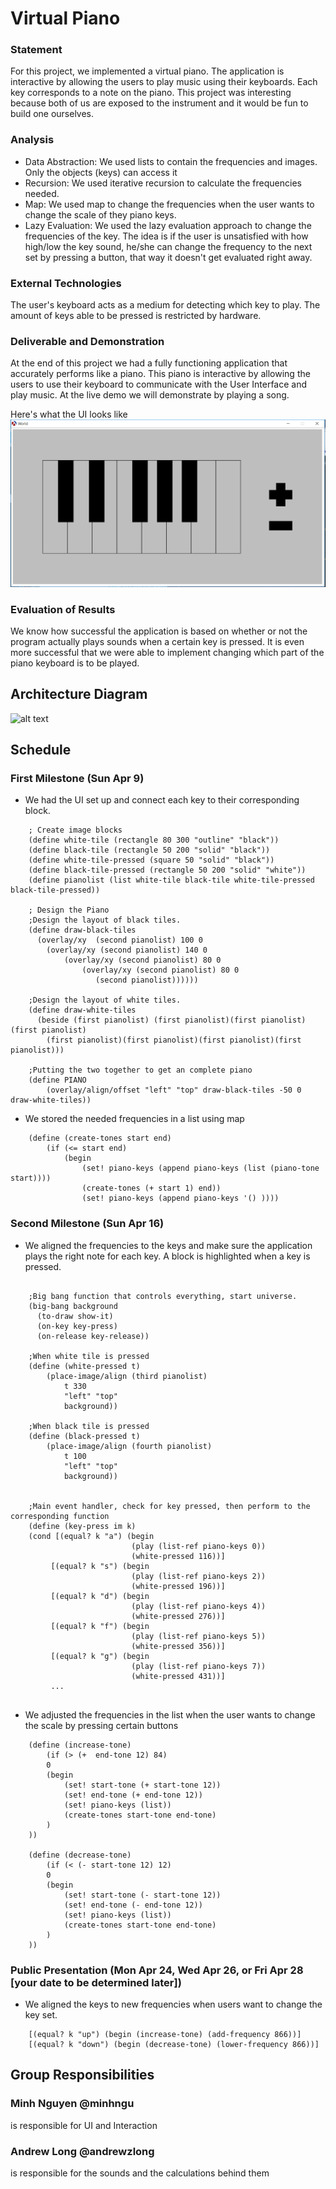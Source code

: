 # Virtual Piano

### Statement
For this project, we implemented a virtual piano. The application is interactive by allowing the users to play music using their keyboards. Each key corresponds to a note on the piano. This project was interesting because both of us are exposed to the instrument and it would be fun to build one ourselves.

### Analysis
- Data Abstraction: We used lists to contain the frequencies and images. Only the objects (keys) can access it
- Recursion: We used iterative recursion to calculate the frequencies needed.
- Map: We used map to change the frequencies when the user wants to change the scale of they piano keys.
- Lazy Evaluation: We used the lazy evaluation approach to change the frequencies of the key. The idea is if the user is unsatisfied with how high/low the key sound, he/she can change the frequency to the next set by pressing a button, that way it doesn't get evaluated right away.


### External Technologies
The user's keyboard acts as a medium for detecting which key to play. The amount of keys able to be pressed is restricted by hardware.

### Deliverable and Demonstration
At the end of this project we had a fully functioning application that accurately performs like a piano. This piano is interactive by allowing the users to use their keyboard to communicate with the User Interface and play music. At the live demo we will demonstrate by playing a song.

Here's what the UI looks like
![keyboard](piano.PNG)

### Evaluation of Results
We know how successful the application is based on whether or not the program actually plays sounds when a certain key is pressed. It is even more successful that we were able to implement changing which part of the piano keyboard is to be played.

## Architecture Diagram

![alt text](https://image.ibb.co/cr03bF/Diagram.png "Diagram")


## Schedule

### First Milestone (Sun Apr 9)
  - We had the UI set up and connect each key to their corresponding block.
```racket
	; Create image blocks
	(define white-tile (rectangle 80 300 "outline" "black"))
	(define black-tile (rectangle 50 200 "solid" "black"))
	(define white-tile-pressed (square 50 "solid" "black"))
	(define black-tile-pressed (rectangle 50 200 "solid" "white"))
	(define pianolist (list white-tile black-tile white-tile-pressed black-tile-pressed))

	; Design the Piano 
	;Design the layout of black tiles.
	(define draw-black-tiles
	  (overlay/xy  (second pianolist) 100 0
		(overlay/xy (second pianolist) 140 0
			(overlay/xy (second pianolist) 80 0
				(overlay/xy (second pianolist) 80 0
				   (second pianolist))))))

	;Design the layout of white tiles.  
	(define draw-white-tiles
	  (beside (first pianolist) (first pianolist)(first pianolist)(first pianolist)
		(first pianolist)(first pianolist)(first pianolist)(first pianolist)))

	;Putting the two together to get an complete piano
	(define PIANO
		(overlay/align/offset "left" "top" draw-black-tiles -50 0 draw-white-tiles))
```

  - We stored the needed frequencies in a list using map
```racket
	(define (create-tones start end)
		(if (<= start end)
			(begin
				(set! piano-keys (append piano-keys (list (piano-tone start))))
				(create-tones (+ start 1) end))
				(set! piano-keys (append piano-keys '() ))))
```

### Second Milestone (Sun Apr 16)
  -  We aligned the frequencies to the keys and make sure the application plays the right note for each key. A block is highlighted when a key is pressed.
  
```racket
	
	;Big bang function that controls everything, start universe.
	(big-bang background
	  (to-draw show-it)
	  (on-key key-press)
	  (on-release key-release))
	
	;When white tile is pressed
	(define (white-pressed t)
		(place-image/align (third pianolist)
			t 330
            "left" "top"
            background))
	
	;When black tile is pressed
	(define (black-pressed t)
		(place-image/align (fourth pianolist)
			t 100
			"left" "top"
			background))

	  
	;Main event handler, check for key pressed, then perform to the corresponding function
	(define (key-press im k)
	(cond [(equal? k "a") (begin
                           (play (list-ref piano-keys 0))
                           (white-pressed 116))]
		 [(equal? k "s") (begin
                           (play (list-ref piano-keys 2))
                           (white-pressed 196))]
         [(equal? k "d") (begin
                           (play (list-ref piano-keys 4))
                           (white-pressed 276))]
         [(equal? k "f") (begin
                           (play (list-ref piano-keys 5))
                           (white-pressed 356))]
         [(equal? k "g") (begin
                           (play (list-ref piano-keys 7))
                           (white-pressed 431))]
         ...
		 
```
  - We adjusted the frequencies in the list when the user wants to change the scale by pressing certain buttons
```racket
	(define (increase-tone)
		(if (> (+  end-tone 12) 84)
		0
		(begin
			(set! start-tone (+ start-tone 12))
			(set! end-tone (+ end-tone 12))
			(set! piano-keys (list))
			(create-tones start-tone end-tone)
		)
	))

	(define (decrease-tone)
		(if (< (- start-tone 12) 12)
		0
		(begin
			(set! start-tone (- start-tone 12))
			(set! end-tone (- end-tone 12))
			(set! piano-keys (list))
			(create-tones start-tone end-tone)
        )
	))
```
### Public Presentation (Mon Apr 24, Wed Apr 26, or Fri Apr 28 [your date to be determined later])
  - We aligned the keys to new frequencies when users want to change the key set. 

```racket
	[(equal? k "up") (begin (increase-tone) (add-frequency 866))]
	[(equal? k "down") (begin (decrease-tone) (lower-frequency 866))]
```  
## Group Responsibilities

### Minh Nguyen @minhngu 
is responsible for UI and Interaction

### Andrew Long @andrewzlong
is responsible for the sounds and the calculations behind them
